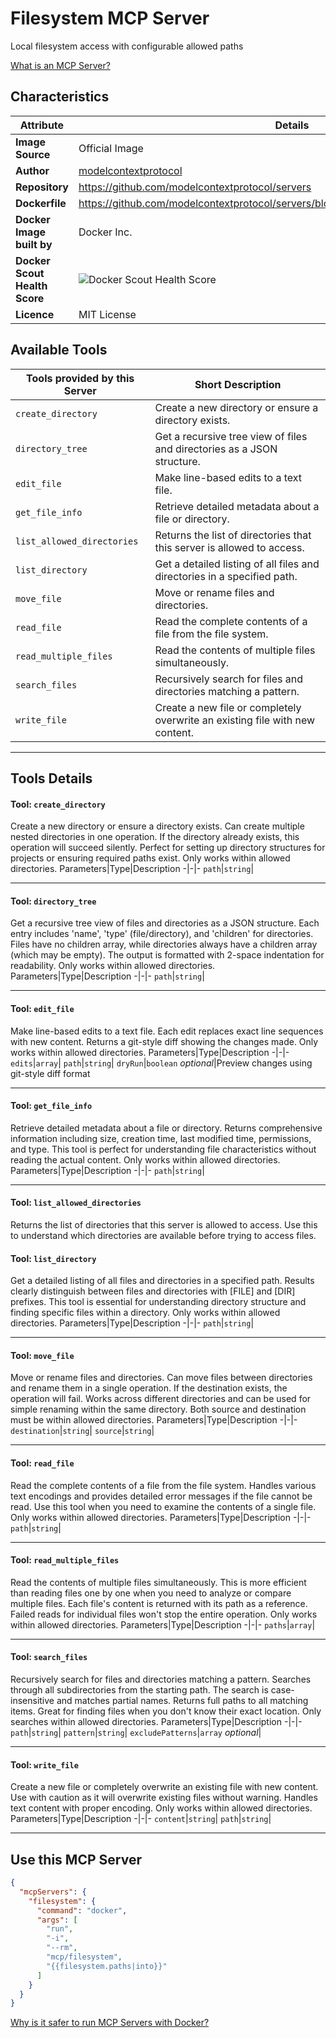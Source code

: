 # Filesystem MCP Server

Local filesystem access with configurable allowed paths

[What is an MCP Server?](https://www.anthropic.com/news/model-context-protocol)

## Characteristics
Attribute|Details|
|-|-|
**Image Source**|Official Image
|**Author**|[modelcontextprotocol](https://github.com/modelcontextprotocol)
**Repository**|https://github.com/modelcontextprotocol/servers
**Dockerfile**|https://github.com/modelcontextprotocol/servers/blob/2025.4.6/src/filesystem/Dockerfile
**Docker Image built by**|Docker Inc.
**Docker Scout Health Score**| ![Docker Scout Health Score](https://api.scout.docker.com/v1/policy/insights/org-image-score/badge/mcp/filesystem)
**Licence**|MIT License

## Available Tools
Tools provided by this Server|Short Description
-|-
`create_directory`|Create a new directory or ensure a directory exists.|
`directory_tree`|Get a recursive tree view of files and directories as a JSON structure.|
`edit_file`|Make line-based edits to a text file.|
`get_file_info`|Retrieve detailed metadata about a file or directory.|
`list_allowed_directories`|Returns the list of directories that this server is allowed to access.|
`list_directory`|Get a detailed listing of all files and directories in a specified path.|
`move_file`|Move or rename files and directories.|
`read_file`|Read the complete contents of a file from the file system.|
`read_multiple_files`|Read the contents of multiple files simultaneously.|
`search_files`|Recursively search for files and directories matching a pattern.|
`write_file`|Create a new file or completely overwrite an existing file with new content.|

---
## Tools Details

#### Tool: **`create_directory`**
Create a new directory or ensure a directory exists. Can create multiple nested directories in one operation. If the directory already exists, this operation will succeed silently. Perfect for setting up directory structures for projects or ensuring required paths exist. Only works within allowed directories.
Parameters|Type|Description
-|-|-
`path`|`string`|

---
#### Tool: **`directory_tree`**
Get a recursive tree view of files and directories as a JSON structure. Each entry includes 'name', 'type' (file/directory), and 'children' for directories. Files have no children array, while directories always have a children array (which may be empty). The output is formatted with 2-space indentation for readability. Only works within allowed directories.
Parameters|Type|Description
-|-|-
`path`|`string`|

---
#### Tool: **`edit_file`**
Make line-based edits to a text file. Each edit replaces exact line sequences with new content. Returns a git-style diff showing the changes made. Only works within allowed directories.
Parameters|Type|Description
-|-|-
`edits`|`array`|
`path`|`string`|
`dryRun`|`boolean` *optional*|Preview changes using git-style diff format

---
#### Tool: **`get_file_info`**
Retrieve detailed metadata about a file or directory. Returns comprehensive information including size, creation time, last modified time, permissions, and type. This tool is perfect for understanding file characteristics without reading the actual content. Only works within allowed directories.
Parameters|Type|Description
-|-|-
`path`|`string`|

---
#### Tool: **`list_allowed_directories`**
Returns the list of directories that this server is allowed to access. Use this to understand which directories are available before trying to access files.
#### Tool: **`list_directory`**
Get a detailed listing of all files and directories in a specified path. Results clearly distinguish between files and directories with [FILE] and [DIR] prefixes. This tool is essential for understanding directory structure and finding specific files within a directory. Only works within allowed directories.
Parameters|Type|Description
-|-|-
`path`|`string`|

---
#### Tool: **`move_file`**
Move or rename files and directories. Can move files between directories and rename them in a single operation. If the destination exists, the operation will fail. Works across different directories and can be used for simple renaming within the same directory. Both source and destination must be within allowed directories.
Parameters|Type|Description
-|-|-
`destination`|`string`|
`source`|`string`|

---
#### Tool: **`read_file`**
Read the complete contents of a file from the file system. Handles various text encodings and provides detailed error messages if the file cannot be read. Use this tool when you need to examine the contents of a single file. Only works within allowed directories.
Parameters|Type|Description
-|-|-
`path`|`string`|

---
#### Tool: **`read_multiple_files`**
Read the contents of multiple files simultaneously. This is more efficient than reading files one by one when you need to analyze or compare multiple files. Each file's content is returned with its path as a reference. Failed reads for individual files won't stop the entire operation. Only works within allowed directories.
Parameters|Type|Description
-|-|-
`paths`|`array`|

---
#### Tool: **`search_files`**
Recursively search for files and directories matching a pattern. Searches through all subdirectories from the starting path. The search is case-insensitive and matches partial names. Returns full paths to all matching items. Great for finding files when you don't know their exact location. Only searches within allowed directories.
Parameters|Type|Description
-|-|-
`path`|`string`|
`pattern`|`string`|
`excludePatterns`|`array` *optional*|

---
#### Tool: **`write_file`**
Create a new file or completely overwrite an existing file with new content. Use with caution as it will overwrite existing files without warning. Handles text content with proper encoding. Only works within allowed directories.
Parameters|Type|Description
-|-|-
`content`|`string`|
`path`|`string`|

---
## Use this MCP Server

```json
{
  "mcpServers": {
    "filesystem": {
      "command": "docker",
      "args": [
        "run",
        "-i",
        "--rm",
        "mcp/filesystem",
        "{{filesystem.paths|into}}"
      ]
    }
  }
}
```

[Why is it safer to run MCP Servers with Docker?](https://www.docker.com/blog/the-model-context-protocol-simplifying-building-ai-apps-with-anthropic-claude-desktop-and-docker/)
